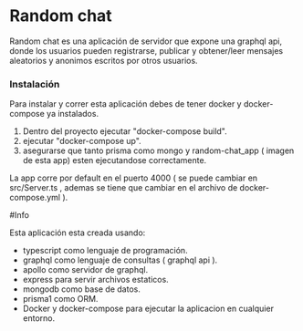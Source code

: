 # Random chat
Random chat es una aplicación de servidor que expone una graphql api, donde los usuarios pueden registrarse, publicar y obtener/leer mensajes aleatorios y anonimos escritos por otros usuarios.

### Instalación
Para instalar y correr esta aplicación debes de tener docker y docker-compose ya instalados.

1. Dentro del proyecto ejecutar "docker-compose build".
2. ejecutar "docker-compose up".
3. asegurarse que tanto prisma como mongo y random-chat_app ( imagen de esta app) esten ejecutandose correctamente.

La app corre por default en el puerto 4000 ( se puede cambiar en src/Server.ts , ademas se tiene que cambiar en el archivo de docker-compose.yml ).

#Info

Esta aplicación esta creada usando:
- typescript como lenguaje de programación.
- graphql como lenguaje de consultas ( graphql api ).
- apollo como servidor de graphql.
- express para servir archivos estaticos.
- mongodb como base de datos.
- prisma1 como ORM.
- Docker y docker-compose para ejecutar la aplicacion en cualquier entorno.

